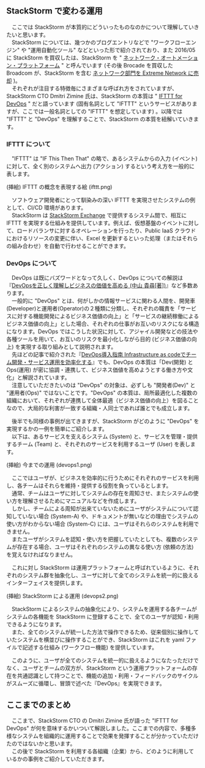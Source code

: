 ## StackStorm で変わる運用
　ここでは StackStorm が本質的にどういったものなのかについて理解していきたいと思います。  
　StackStorm については、幾つかのブログエントリなどで "ワークフローエンジン" や "運用自動化ツール" などといった形で紹介されており、また 2016/05 に StackStorm を買収したは、StackStorm を " [ネットワーク・オートメーション・プラットフォーム](http://www.brocade.com/ja/about-us/newsroom/press-releases/2016/may/2016-05-27.html) " と呼んでいます (その後 Brocade を買収した Broadcom が、StackStorm を含む [ネットワーク部門を Extreme Network に売却](http://investor.extremenetworks.com/releasedetail.cfm?ReleaseID=1019294) )。  
　それぞれが注目する特徴毎にさまざまな呼ばれ方をされていますが、StackStorm CTO Dmitri Zimine 氏は、StackStorm の本質は " [IFTTT for DevOps](https://www.slideshare.net/brocade/eventdriven-automation-devops-way-iot-73581697) " だと語っています (固有名詞として "IFTTT" というサービスがありますが、ここでは一般名詞としての "IFTTT" を想定しています) 。以降では "IFTTT" と "DevOps" を理解することで、StackStorm の本質を紐解いていきます。  

### IFTTT について
　"IFTTT" は "IF This Then That" の略で、あるシステムからの入力 (イベント) に対して、全く別のシステムへ出力 (アクション) するという考え方を一般的に表します。  

(挿絵) IFTTT の概念を表現する絵 (ifttt.png)

　ソフトウェア開発者にとって馴染みの深い IFTTT を実現させたシステムの例として、CI/CD 環境があります。  
　StackStorm は [StackStorm Exchange](https://exchange.stackstorm.org/) で提供するシステム間で、相互に IFTTT を実現する仕組みを提供しています。例えば、仮想基盤のイベントに対して、ロードバランサに対するオペレーションを行ったり、Public IaaS クラウドにおけるリソースの変更に伴い、Excel を更新するといった処理（またはそれらの組み合わせ）を自動で行わせることができます。  

### DevOps について
　DevOps は既にバズワードとなって久しく、DevOps についての解説は 『[DevOpsを正しく理解しビジネスの価値を高める (中山 貴尋[著])](https://codezine.jp/article/detail/9717)』など多数あります。  
　一般的に "DevOps" とは、何がしかの情報サービスに関わる人間を、開発車(Developer)と運用者(Operator)の２種類に分類し、それぞれの職責を「サービスに対する機能開発によるビジネス価値の向上」と「サービスの継続稼働によるビジネス価値の向上」とした場合、それぞれの仕事がお互いのリスクになる構造になります。DevOps ではこうした状況に対して、アジャイル開発などの技法や各種ツールを用いて、お互いのリスクを最小化しながら目的 (ビジネス価値の向上) を実現する取り組みとして説明されます。  
　先ほどの記事で紹介された『[DevOps導入指南 Infrastructure as codeでチーム開発・サービス運用を効率化する](http://www.shoeisha.co.jp/book/detail/9784798147604)』でも、DevOps の本質は「Dev(開発) と Ops(運用) が密に協調・連携して、ビジネス価値を高めようとする働き方や文化」と解説されています。  
　注意していただきたいのは "DevOps" の対象は、必ずしも "開発者(Dev)" と "運用者(Ops)" ではないことです。"DevOps" の本質は、局所最適化した複数の組織において、それぞれが連携して全体最適（ビジネス価値の向上）を図ることなので、大局的な利害が一致する組織・人同士であれば誰とでも成立します。  

　後半でも同様の事例が出てきますが、StackStorm がどのように "DevOps" を実現するかの一例を簡単にご紹介します。  
　以下は、あるサービスを支えるシステム (System) と、サービスを管理・提供するチーム (Team) と、それぞれのサービスを利用するユーザ (User) を表します。  

(挿絵) 今までの運用 (devops1.png)

　ここではユーザが、ビジネスを効率的に行うためにそれぞれのサービスを利用し、各チームはそれらを維持・提供する役割を負っているとします。  
　通常、チームはユーザに対してシステムの存在を周知させ、またシステムの使い方を理解させるためにマニュアルなどを作成します。  
　しかし、チームによる周知が出来ていないためにユーザがシステムについて認知していない場合 (System-A) や、ドキュメントが無いなどの理由でシステムの使い方がわからない場合 (System-C) には、ユーザはそれらのシステムを利用できません。  
　またユーザがシステムを認知・使い方を把握していたとしても、複数のシステムが存在する場合、ユーザはそれぞれのシステムの異なる使い方 (依頼の方法) を覚えなければなりません。  

　これに対し StackStorm は運用プラットフォームと呼ばれているように、それぞれのシステム群を抽象化し、ユーザに対して全てのシステムを統一的に扱えるインターフェイスを提供します。  

(挿絵) StackStorm による運用 (devops2.png)

　StackStorm によるシステムの抽象化により、システムを運用する各チームがシステムの各機能を StackStorm に登録することで、全てのユーザが認知・利用できるようになります。  
　また、全てのシステムが統一した方法で操作できるため、従来個別に操作していたシステムを横並びに操作することができ、StackStorm はこれを yaml ファイルで記述する仕組み (ワークフロー機能) を提供しています。  

　このように、ユーザが全てのシステムを統一的に扱えるようになたっただけでなく、ユーザとチームの双方が、StackStorm という運用プラットフォームの存在を共通認識として持つことで、機能の追加・利用・フィードバックのサイクルがスムーズに循環し、冒頭で述べた『DevOps』を実現できます。  

## ここまでのまとめ
　ここまで、StackStorm CTO の Dmitri Zimine 氏が語った "IFTTT for DevOps" が何を意味するかいついて解説しました。ここまでの内容で、多種多様なシステムを組織的に運用することで効果を発揮することが分かっていただけたのではないかと思います。  
　この後で StackStorm を利用する各組織（企業）から、どのように利用しているかの事例をご紹介していただきます。  

